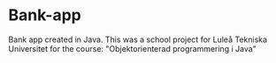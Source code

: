 # Bank-app
Bank app created in Java. This was a school project for Luleå Tekniska Universitet for the course: "Objektorienterad programmering i Java"

